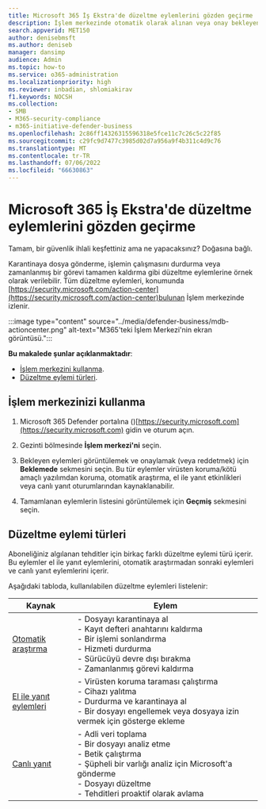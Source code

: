 ```yaml
---
title: Microsoft 365 İş Ekstra'de düzeltme eylemlerini gözden geçirme
description: İşlem merkezinde otomatik olarak alınan veya onay bekleyen düzeltmelerin nasıl görüntülendiğini görün.
search.appverid: MET150
author: denisebmsft
ms.author: deniseb
manager: dansimp
audience: Admin
ms.topic: how-to
ms.service: o365-administration
ms.localizationpriority: high
ms.reviewer: inbadian, shlomiakirav
f1.keywords: NOCSH
ms.collection:
- SMB
- M365-security-compliance
- m365-initiative-defender-business
ms.openlocfilehash: 2c86ff14326315596318e5fce11c7c26c5c22f85
ms.sourcegitcommit: c29fc9d7477c3985d02d7a956a9f4b311c4d9c76
ms.translationtype: MT
ms.contentlocale: tr-TR
ms.lasthandoff: 07/06/2022
ms.locfileid: "66630863"
---
```

# <a name="review-remediation-actions-in-microsoft-365-business-premium"></a>Microsoft 365 İş Ekstra'de düzeltme eylemlerini gözden geçirme

Tamam, bir güvenlik ihlali keşfettiniz ama ne yapacaksınız? Doğasına bağlı.

Karantinaya dosya gönderme, işlemin çalışmasını durdurma veya zamanlanmış bir görevi tamamen kaldırma gibi düzeltme eylemlerine örnek olarak verilebilir. Tüm düzeltme eylemleri, konumunda [https://security.microsoft.com/action-center](https://security.microsoft.com/action-center)bulunan İşlem merkezinde izlenir.

:::image type="content" source="../media/defender-business/mdb-actioncenter.png" alt-text="M365'teki İşlem Merkezi'nin ekran görüntüsü.":::

**Bu makalede şunlar açıklanmaktadır**:

- [İşlem merkezini kullanma](#how-to-use-your-action-center).
- [Düzeltme eylemi türleri](#types-of-remediation-actions).


## <a name="how-to-use-your-action-center"></a>İşlem merkezinizi kullanma

1. Microsoft 365 Defender portalına ()[https://security.microsoft.com](https://security.microsoft.com) gidin ve oturum açın.

2. Gezinti bölmesinde **İşlem merkezi'ni** seçin.

3. Bekleyen eylemleri görüntülemek ve onaylamak (veya reddetmek) için **Beklemede** sekmesini seçin. Bu tür eylemler virüsten koruma/kötü amaçlı yazılımdan koruma, otomatik araştırma, el ile yanıt etkinlikleri veya canlı yanıt oturumlarından kaynaklanabilir.

4. Tamamlanan eylemlerin listesini görüntülemek için **Geçmiş** sekmesini seçin.

## <a name="types-of-remediation-actions"></a>Düzeltme eylemi türleri

Aboneliğiniz algılanan tehditler için birkaç farklı düzeltme eylemi türü içerir. Bu eylemler el ile yanıt eylemlerini, otomatik araştırmadan sonraki eylemleri ve canlı yanıt eylemlerini içerir.

Aşağıdaki tabloda, kullanılabilen düzeltme eylemleri listelenir:

| Kaynak  | Eylem  |
|---------|---------|
| [Otomatik araştırma](../security/defender-endpoint/automated-investigations.md)      | - Dosyayı karantinaya al <br/>- Kayıt defteri anahtarını kaldırma <br/>- Bir işlemi sonlandırma <br/>- Hizmeti durdurma <br/>- Sürücüyü devre dışı bırakma <br/>- Zamanlanmış görevi kaldırma        |
| [El ile yanıt eylemleri](../security/defender-endpoint/respond-machine-alerts.md)   | - Virüsten koruma taraması çalıştırma <br/>- Cihazı yalıtma <br/>- Durdurma ve karantinaya al <br/>- Bir dosyayı engellemek veya dosyaya izin vermek için gösterge ekleme       |
| [Canlı yanıt](../security/defender-endpoint/live-response.md)   | - Adli veri toplama <br/>- Bir dosyayı analiz etme <br/>- Betik çalıştırma <br/>- Şüpheli bir varlığı analiz için Microsoft'a gönderme <br/>- Dosyayı düzeltme <br/>- Tehditleri proaktif olarak avlama         |
